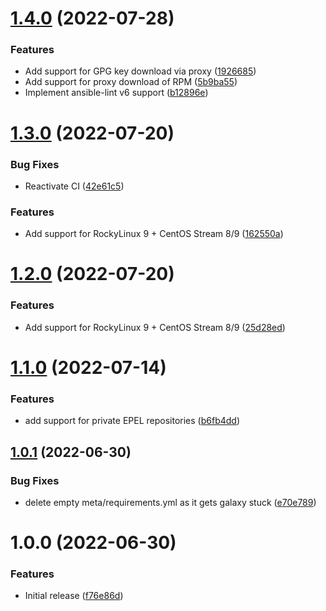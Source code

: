 # [1.4.0](https://github.com/de-it-krachten/ansible-role-epel/compare/v1.3.0...v1.4.0) (2022-07-28)


### Features

* Add support for GPG key download via proxy ([1926685](https://github.com/de-it-krachten/ansible-role-epel/commit/192668542938e9b40666524f1a3cd98e1e2cc399))
* Add support for proxy download of RPM ([5b9ba55](https://github.com/de-it-krachten/ansible-role-epel/commit/5b9ba558ead9ac7fc34f3e2e0b8ba3ac9f732617))
* Implement ansible-lint v6 support ([b12896e](https://github.com/de-it-krachten/ansible-role-epel/commit/b12896ea3cc6809113710b117aa6f925afdac8a2))

# [1.3.0](https://github.com/de-it-krachten/ansible-role-epel/compare/v1.2.0...v1.3.0) (2022-07-20)


### Bug Fixes

* Reactivate CI ([42e61c5](https://github.com/de-it-krachten/ansible-role-epel/commit/42e61c581b7aa6091c794681050db41cb06551af))


### Features

* Add support for RockyLinux 9 + CentOS Stream 8/9 ([162550a](https://github.com/de-it-krachten/ansible-role-epel/commit/162550ad72b57643b18d108ddaf1fc3b86a6ff6a))

# [1.2.0](https://github.com/de-it-krachten/ansible-role-epel/compare/v1.1.0...v1.2.0) (2022-07-20)


### Features

* Add support for RockyLinux 9 + CentOS Stream 8/9 ([25d28ed](https://github.com/de-it-krachten/ansible-role-epel/commit/25d28eda382382612b5110d060f9846f85f13774))

# [1.1.0](https://github.com/de-it-krachten/ansible-role-epel/compare/v1.0.1...v1.1.0) (2022-07-14)


### Features

* add support for private EPEL repositories ([b6fb4dd](https://github.com/de-it-krachten/ansible-role-epel/commit/b6fb4dd4c2517ce60ff6b9e56be0464e8190297a))

## [1.0.1](https://github.com/de-it-krachten/ansible-role-epel/compare/v1.0.0...v1.0.1) (2022-06-30)


### Bug Fixes

* delete empty meta/requirements.yml as it gets galaxy stuck ([e70e789](https://github.com/de-it-krachten/ansible-role-epel/commit/e70e789777be174ad7bfced2d5a29cddaae978c3))

# 1.0.0 (2022-06-30)


### Features

* Initial release ([f76e86d](https://github.com/de-it-krachten/ansible-role-epel/commit/f76e86db87f184f2a4701d23b7832e417385647d))
